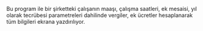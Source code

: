 Bu program ile bir şirketteki çalışanın maaşı, çalışma saatleri, ek mesaisi, yıl olarak tecrübesi parametreleri dahilinde vergiler, ek ücretler hesaplanarak tüm bilgileri ekrana yazdırılıyor.